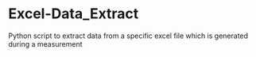 # Excel-Data_Extract
Python script to extract data from a specific excel file which is generated during a measurement
